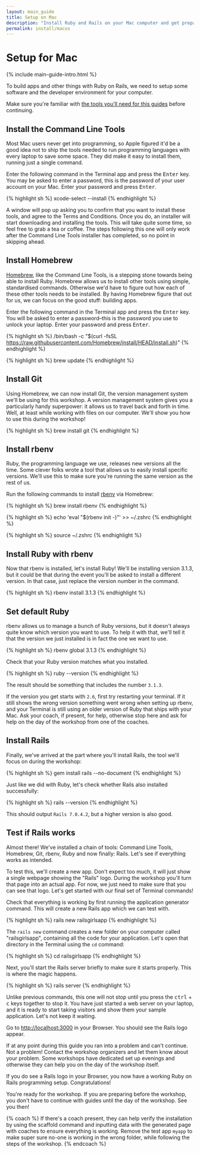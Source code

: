 ```yaml
---
layout: main_guide
title: Setup on Mac
description: "Install Ruby and Rails on your Mac computer and get prepared for the Rails Girls workshop."
permalink: install/macos
---
```


# Setup for Mac

{% include main-guide-intro.html %}

To build apps and other things with Ruby on Rails, we need to setup some software and the developer environment for your computer.

<div class="help-notice">Make sure you're familiar with <a href="/tools">the tools you'll need for this guides</a> before continuing.</div>

## Install the Command Line Tools

Most Mac users never get into programming, so Apple figured it'd be a good idea not to ship the tools needed to run programming languages with every laptop to save some space. They did make it easy to install them, running just a single command.

Enter the following command in the Terminal app and press the <kbd>Enter</kbd> key. You may be asked to enter a password, this is the password of your user account on your Mac. Enter your password and press <kbd>Enter</kbd>.

{% highlight sh %}
xcode-select --install
{% endhighlight %}

A window will pop up asking you to confirm that you want to install these tools, and agree to the Terms and Conditions. Once you do, an installer will start downloading and installing the tools. This will take quite some time, so feel free to grab a tea or coffee. The steps following this one will only work after the Command Line Tools installer has completed, so no point in skipping ahead.

## Install Homebrew

[Homebrew](https://brew.sh/), like the Command Line Tools, is a stepping stone towards being able to install Ruby. Homebrew allows us to install other tools using simple, standardised commands. Otherwise we'd have to figure out how each of these other tools needs to be installed. By having Homebrew figure that out for us, we can focus on the good stuff: building apps.

Enter the following command in the Terminal app and press the <kbd>Enter</kbd> key. You will be asked to enter a password–this is the password you use to unlock your laptop. Enter your password and press <kbd>Enter</kbd>.

{% highlight sh %}
/bin/bash -c "$(curl -fsSL https://raw.githubusercontent.com/Homebrew/install/HEAD/install.sh)"
{% endhighlight %}

{% highlight sh %}
brew update
{% endhighlight %}

## Install Git

Using Homebrew, we can now install Git, the version management system we'll be using for this workshop. A version management system gives you a particularly handy superpower: it allows us to travel back and forth in time. Well, at least while working with files on our computer. We'll show you how to use this during the workshop!

{% highlight sh %}
brew install git
{% endhighlight %}

## Install rbenv

Ruby, the programming language we use, releases new versions all the time. Some clever folks wrote a tool that allows us to easily install specific versions. We'll use this to make sure you're running the same version as the rest of us.

Run the following commands to install [rbenv](https://github.com/rbenv/rbenv) via Homebrew:

{% highlight sh %}
brew install rbenv
{% endhighlight %}

{% highlight sh %}
echo 'eval "$(rbenv init -)"' >> ~/.zshrc
{% endhighlight %}

{% highlight sh %}
source ~/.zshrc
{% endhighlight %}

## Install Ruby with rbenv

Now that rbenv is installed, let's install Ruby! We'll be installing version 3.1.3, but it could be that during the event you'll be asked to install a different version. In that case, just replace the version number in the command.

{% highlight sh %}
rbenv install 3.1.3
{% endhighlight %}

## Set default Ruby

rbenv allows us to manage a bunch of Ruby versions, but it doesn't always quite know which version you want to use. To help it with that, we'll tell it that the version we just installed is in fact the one we want to use.

{% highlight sh %}
rbenv global 3.1.3
{% endhighlight %}

Check that your Ruby version matches what you installed.

{% highlight sh %}
ruby --version
{% endhighlight %}

The result should be something that includes the number `3.1.3`.

If the version you get starts with `2.6`, first try restarting your terminal. If it still shows the wrong version something went wrong when setting up rbenv, and your Terminal is still using an older version of Ruby that ships with your Mac. Ask your coach, if present, for help, otherwise stop here and ask for help on the day of the workshop from one of the coaches.

## Install Rails

Finally, we've arrived at the part where you'll install Rails, the tool we'll focus on during the workshop:

{% highlight sh %}
gem install rails --no-document
{% endhighlight %}

Just like we did with Ruby, let's check whether Rails also installed successfully:

{% highlight sh %}
rails --version
{% endhighlight %}

This should output `Rails 7.0.4.2`, but a higher version is also good.

## Test if Rails works

Almost there! We've installed a chain of tools: Command Line Tools, Homebrew, Git, rbenv, Ruby and now finally: Rails. Let's see if everything works as intended.

To test this, we'll create a new app. Don't expect too much, it will just show a single webpage showing the "Rails" logo. During the workshop you'll turn that page into an actual app. For now, we just need to make sure that you can see that logo. Let's get started with our final set of Terminal commands!

Check that everything is working by first running the application generator command. This will create a new Rails app which we can test with.

{% highlight sh %}
rails new railsgirlsapp
{% endhighlight %}

The `rails new` command creates a new folder on your computer called "railsgirlsapp", containing all the code for your application. Let's open that directory in the Terminal using the `cd` command:

{% highlight sh %}
cd railsgirlsapp
{% endhighlight %}

Next, you'll start the Rails server briefly to make sure it starts properly. This is where the magic happens.

{% highlight sh %}
rails server
{% endhighlight %}

Unlike previous commands, this one will not stop until you press the <kbd>ctrl</kbd> + <kbd>c</kbd> keys together to stop it. You have just started a web server on your laptop, and it is ready to start taking visitors and show them your sample application. Let's not keep it waiting.

Go to <http://localhost:3000> in your Browser. You should see the Rails logo appear.

If at any point during this guide you ran into a problem and can't continue. Not a problem! Contact the workshop organizers and let them know about your problem. Some workshops have dedicated set up evenings and otherwise they can help you on the day of the workshop itself.

If you do see a Rails logo in your Browser, you now have a working Ruby on Rails programming setup. Congratulations!

You're ready for the workshop. If you are preparing before the workshop, you don't have to continue with guides until the day of the workshop. See you then!

{% coach %}
If there's a coach present, they can help verify the installation by using the scaffold command and inputting data with the generated page with coaches to ensure everything is working. Remove the test app `myapp` to make super sure no-one is working in the wrong folder, while following the steps of the workshop.
{% endcoach %}
